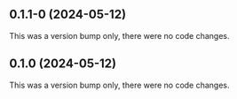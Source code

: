 ## 0.1.1-0 (2024-05-12)

This was a version bump only, there were no code changes.

## 0.1.0 (2024-05-12)

This was a version bump only, there were no code changes.